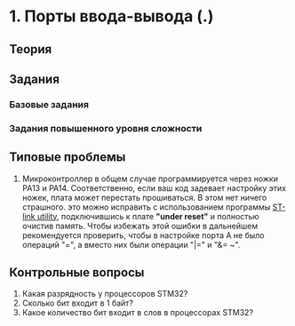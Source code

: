 # 1. Порты ввода-вывода (.)

## Теория

## Задания

### Базовые задания

### Задания повышенного уровня сложности


## Типовые проблемы

1. Микроконтроллер в общем случае программируется через ножки PA13 и PA14. Соответственно, если ваш код задевает настройку этих ножек, плата может перестать прошиваться. В этом нет ничего страшного. это можно исправить с использованием программы [ST-link utility](https://www.st.com/en/development-tools/stsw-link004.html), подключившись к плате **"under reset"** и полностью очистив память. Чтобы избежать этой ошибки в дальнейшем рекомендуется проверить, чтобы в настройке порта А не было операций "=", а вместо них были операции "|=" и "&= ~".

## Контрольные вопросы

1. Какая разрядность у процессоров STM32?
2. Сколько бит входит в 1 байт?
3. Какое количество бит входит в слов в процессорах STM32?